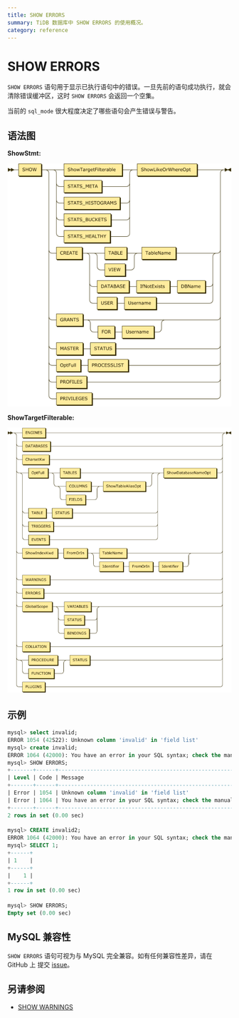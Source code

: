 ```yaml
---
title: SHOW ERRORS
summary: TiDB 数据库中 SHOW ERRORS 的使用概况。
category: reference
---
```


# SHOW ERRORS

`SHOW ERRORS` 语句用于显示已执行语句中的错误。一旦先前的语句成功执行，就会清除错误缓冲区，这时 `SHOW ERRORS` 会返回一个空集。

当前的 `sql_mode` 很大程度决定了哪些语句会产生错误与警告。

## 语法图

**ShowStmt:**

![ShowStmt](/media/sqlgram/ShowStmt.png)

**ShowTargetFilterable:**

![ShowTargetFilterable](/media/sqlgram/ShowTargetFilterable.png)

## 示例

```sql
mysql> select invalid;
ERROR 1054 (42S22): Unknown column 'invalid' in 'field list'
mysql> create invalid;
ERROR 1064 (42000): You have an error in your SQL syntax; check the manual that corresponds to your TiDB version for the right syntax to use line 1 column 14 near "invalid" 
mysql> SHOW ERRORS;
+-------+------+-----------------------------------------------------------------------------------------------------------------------------------------------------------+
| Level | Code | Message                                                                                                                                                   |
+-------+------+-----------------------------------------------------------------------------------------------------------------------------------------------------------+
| Error | 1054 | Unknown column 'invalid' in 'field list'                                                                                                                  |
| Error | 1064 | You have an error in your SQL syntax; check the manual that corresponds to your TiDB version for the right syntax to use line 1 column 14 near "invalid"  |
+-------+------+-----------------------------------------------------------------------------------------------------------------------------------------------------------+
2 rows in set (0.00 sec)

mysql> CREATE invalid2;
ERROR 1064 (42000): You have an error in your SQL syntax; check the manual that corresponds to your TiDB version for the right syntax to use line 1 column 15 near "invalid2" 
mysql> SELECT 1;
+------+
| 1    |
+------+
|    1 |
+------+
1 row in set (0.00 sec)

mysql> SHOW ERRORS;
Empty set (0.00 sec)
```

## MySQL 兼容性

`SHOW ERRORS` 语句可视为与 MySQL 完全兼容。如有任何兼容性差异，请在 GitHub 上 提交 [issue](/report-issue.md)。

## 另请参阅

* [SHOW WARNINGS](/dev/reference/sql/statements/show-warnings.md)
